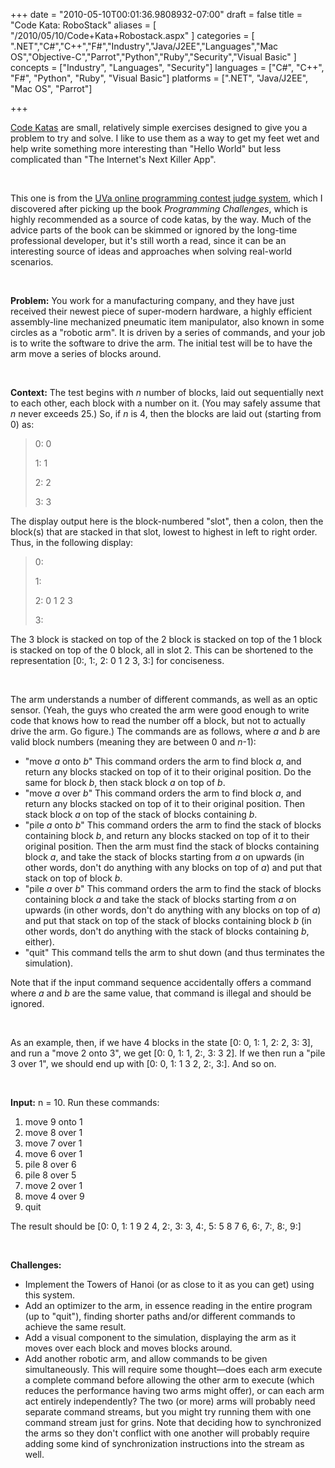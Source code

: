 +++
date = "2010-05-10T00:01:36.9808932-07:00"
draft = false
title = "Code Kata: RoboStack"
aliases = [
	"/2010/05/10/Code+Kata+Robostack.aspx"
]
categories = [
	".NET","C#","C++","F#","Industry","Java/J2EE","Languages","Mac OS","Objective-C","Parrot","Python","Ruby","Security","Visual Basic"
]
concepts = ["Industry", "Languages", "Security"]
languages = ["C#", "C++", "F#", "Python", "Ruby", "Visual Basic"]
platforms = [".NET", "Java/J2EE", "Mac OS", "Parrot"]
 
+++
<p><a href="http://codekata.pragprog.com/2007/01/code_katahow_it.html" target="_blank">Code Katas</a> are small, relatively simple exercises designed to give you a problem to try and solve. I like to use them as a way to get my feet wet and help write something more interesting than &quot;Hello World&quot; but less complicated than &quot;The Internet's Next Killer App&quot;.</p>  <p>&#160;</p>  <p>This one is from the <a href="http://uva.onlinejudge.org/index.php?option=com_onlinejudge&amp;Itemid=8&amp;category=3&amp;page=show_problem&amp;problem=37" target="_blank">UVa online programming contest judge system</a>, which I discovered after picking up the book <em>Programming Challenges</em>, which is highly recommended as a source of code katas, by the way. Much of the advice parts of the book can be skimmed or ignored by the long-time professional developer, but it's still worth a read, since it can be an interesting source of ideas and approaches when solving real-world scenarios.</p>  <p>&#160;</p>  <p><strong>Problem:</strong> You work for a manufacturing company, and they have just received their newest piece of super-modern hardware, a highly efficient assembly-line mechanized pneumatic item manipulator, also known in some circles as a &quot;robotic arm&quot;. It is driven by a series of commands, and your job is to write the software to drive the arm. The initial test will be to have the arm move a series of blocks around.</p>  <p>&#160;</p>  <p><strong>Context:</strong> The test begins with <em>n</em> number of blocks, laid out sequentially next to each other, each block with a number on it. (You may safely assume that <em>n</em> never exceeds 25.) So, if <em>n</em> is 4, then the blocks are laid out (starting from 0) as:</p>  <blockquote>   <p>0: 0</p>    <p>1: 1</p>    <p>2: 2</p>    <p>3: 3</p> </blockquote>  <p>The display output here is the block-numbered &quot;slot&quot;, then a colon, then the block(s) that are stacked in that slot, lowest to highest in left to right order. Thus, in the following display:</p>  <blockquote>   <p>0:</p>    <p>1:</p>    <p>2: 0 1 2 3</p>    <p>3:</p> </blockquote>  <p>The 3 block is stacked on top of the 2 block is stacked on top of the 1 block is stacked on top of the 0 block, all in slot 2. This can be shortened to the representation [0:, 1:, 2: 0 1 2 3, 3:] for conciseness.</p>  <p>&#160;</p>  <p>The arm understands a number of different commands, as well as an optic sensor. (Yeah, the guys who created the arm were good enough to write code that knows how to read the number off a block, but not to actually drive the arm. Go figure.) The commands are as follows, where <em>a</em> and <em>b</em> are valid block numbers (meaning they are between 0 and <em>n</em>-1):</p>  <ul>   <li>&quot;move <em>a</em> onto <em>b</em>&quot; This command orders the arm to find block <em>a</em>, and return any blocks stacked on top of it to their original position. Do the same for block <em>b</em>, then stack block <em>a</em> on top of <em>b</em>.</li>    <li>&quot;move <em>a</em> over <em>b</em>&quot; This command orders the arm to find block <em>a</em>, and return any blocks stacked on top of it to their original position. Then stack block <em>a</em> on top of the stack of blocks containing <em>b</em>.</li>    <li>&quot;pile <em>a</em> onto <em>b</em>&quot; This command orders the arm to find the stack of blocks containing block <em>b</em>, and return any blocks stacked on top of it to their original position. Then the arm must find the stack of blocks containing block <em>a</em>, and take the stack of blocks starting from <em>a</em> on upwards (in other words, don't do anything with any blocks on top of <em>a</em>) and put that stack on top of block <em>b</em>.</li>    <li>&quot;pile <em>a</em> over <em>b</em>&quot; This command orders the arm to find the stack of blocks containing block <em>a</em> and take the stack of blocks starting from <em>a</em> on upwards (in other words, don't do anything with any blocks on top of <em>a</em>) and put that stack on top of the stack of blocks containing block <em>b</em> (in other words, don't do anything with the stack of blocks containing <em>b</em>, either).</li>    <li>&quot;quit&quot; This command tells the arm to shut down (and thus terminates the simulation).</li> </ul>  <p>Note that if the input command sequence accidentally offers a command where <em>a</em> and <em>b</em> are the same value, that command is illegal and should be ignored.</p>  <p>&#160;</p>  <p>As an example, then, if we have 4 blocks in the state [0: 0, 1: 1, 2: 2, 3: 3], and run a &quot;move 2 onto 3&quot;, we get [0: 0, 1: 1, 2:, 3: 3 2]. If we then run a &quot;pile 3 over 1&quot;, we should end up with [0: 0, 1: 1 3 2, 2:, 3:]. And so on.</p>  <p>&#160;</p>  <p><strong>Input:</strong> n = 10. Run these commands:</p>  <ol>   <li>move 9 onto 1</li>    <li>move 8 over 1</li>    <li>move 7 over 1</li>    <li>move 6 over 1</li>    <li>pile 8 over 6</li>    <li>pile 8 over 5</li>    <li>move 2 over 1</li>    <li>move 4 over 9</li>    <li>quit</li> </ol>  <p>The result should be [0: 0, 1: 1 9 2 4, 2:, 3: 3, 4:, 5: 5 8 7 6, 6:, 7:, 8:, 9:]</p>  <p>&#160;</p>  <p><strong>Challenges:</strong></p>  <ul>   <li>Implement the Towers of Hanoi (or as close to it as you can get) using this system.</li>    <li>Add an optimizer to the arm, in essence reading in the entire program (up to &quot;quit&quot;), finding shorter paths and/or different commands to achieve the same result.</li>    <li>Add a visual component to the simulation, displaying the arm as it moves over each block and moves blocks around.</li>    <li>Add another robotic arm, and allow commands to be given simultaneously. This will require some thought—does each arm execute a complete command before allowing the other arm to execute (which reduces the performance having two arms might offer), or can each arm act entirely independently? The two (or more) arms will probably need separate command streams, but you might try running them with one command stream just for grins. Note that deciding how to synchronized the arms so they don't conflict with one another will probably require adding some kind of synchronization instructions into the stream as well.</li> </ul>
 
